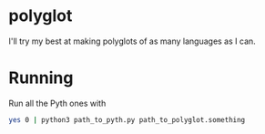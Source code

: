 # polyglot
I'll try my best at making polyglots of as many languages as I can.

# Running
Run all the Pyth ones with
```sh
yes 0 | python3 path_to_pyth.py path_to_polyglot.something
```
